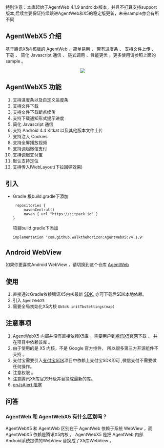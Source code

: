 
特别注意：本库起始于AgentWeb 4.1.9 androidx版本，并且不打算支持support版本,后续主要保证持续跟进AgentWeb和X5的稳定版更新，未来sample亦会有所不同

## AgentWebX5 介绍

基于腾讯X5内核版的 [AgentWeb](https://github.com/Justson/AgentWeb) ，简单易用 ， 带有进度条 、 支持文件上传 、 下载 、 简化 Javascript 通信 、 链式调用  、性能更优 。更多使用请参照上面的 sample 。

<div style="display: flex;flex-direction: row;justify-content: center" width="100%">
    <img src="https://wallpager-1251812446.cos.ap-beijing.myqcloud.com/note/arch.webp"/>
</div>

## AgentWebX5 功能
1. 支持进度条以及自定义进度条
2. 支持文件下载
3. 支持文件下载断点续传
4. 支持下载通知形式提示进度
5. 简化 Javascript 通信
6. 支持 Android 4.4 Kitkat 以及其他版本文件上传
7. 支持注入 Cookies
8. 支持全屏播放视频
9. 支持调起微信支付
10. 支持调起支付宝
11. 默认支持定位
12. 支持传入IWebLayout(下拉回弹效果)

## 引入

* Gradle
  根build.gradle下添加
   ```
    repositories {
        mavenCentral()
        maven { url "https://jitpack.io" }
   }
   ```
  项目build.gradle下添加

   ```
   implementation 'com.github.walkthehorizon:AgentWebX5:v4.1.9'
   ```

## Android WebView
如果你更喜欢Android WebView ，请切换到这个仓库
[AgentWeb](https://github.com/Justson/AgentWeb)

## 使用

1. 直接通过Gradle依赖腾讯X5内核最新 [SDK](https://x5.tencent.com/tbs/), 亦可下载后SDK本地依赖。
2. 引入 `AgentWebX5`
3. 需要全局初始化X5内核 `QbSdk.initTbsSettings(map)`

## 注意事项
1. AgentWebX5 内部并没有直接依赖X5库 ，需要用户到[腾讯X5官网](https://x5.tencent.com/tbs/)下载 ， 并在项目中依赖该库 。
2. 由于使用的是 X5 内核，不是 Google 官方控件， 所以很多第三方开源组件不支持 。
3. 支付宝需要引入[支付宝SDK](https://open.alipay.com/platform/home.htm)项目中依赖上支付宝SDK即可 ,微信支付不需要做任何操作。
4. 注意权限 。
5. 注意腾讯X5库官方升级并替换成最新的库。
6. [onJsAlert 阻塞 ](https://github.com/Justson/AgentWebX5/issues/21)


## 问答

### AgentWeb 和 AgentWebX5 有什么区别吗？
AgentWebX5 和 AgentWeb 区别在于 AgentWeb 依赖于系统 WebView ，而 AgentWebX5 依赖是腾讯X5内核 ， AgentWebX5 是把 AgentWeb 内部 Android系统提供的WebView 替换成了X5库WebView 。
























